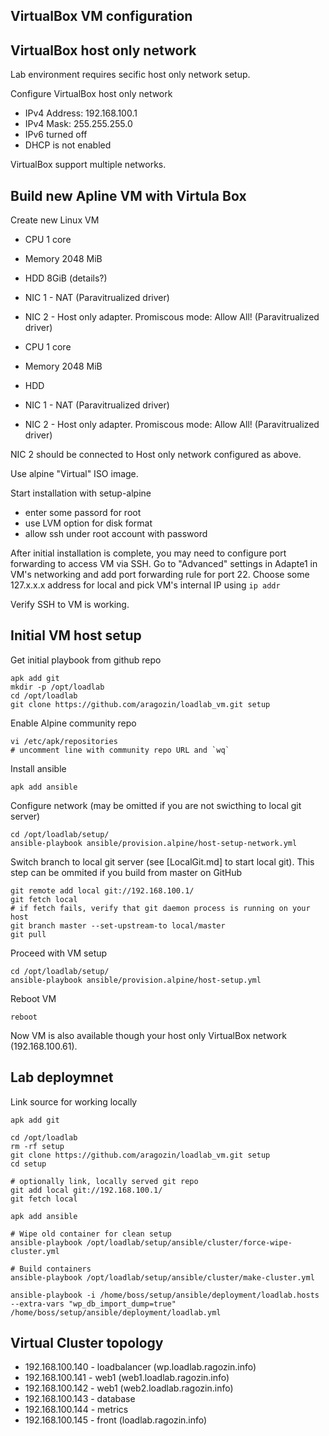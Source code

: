 ﻿VirtualBox VM configuration
---------------------------

VirtualBox host only network
----------------------------

Lab environment requires secific host only network setup.

Configure VirtualBox host only network

 - IPv4 Address: 192.168.100.1
 - IPv4 Mask: 255.255.255.0
 - IPv6 turned off
 - DHCP is not enabled

VirtualBox support multiple networks.


Build new Apline VM with Virtula Box
------------------------------------

Create new Linux VM

 - CPU 1 core
 - Memory 2048 MiB
 - HDD 8GiB (details?)
 - NIC 1 - NAT (Paravitrualized driver)
 - NIC 2 - Host only adapter. Promiscous mode: Allow All! (Paravitrualized driver)

 - CPU 1 core
 - Memory 2048 MiB
 - HDD
 - NIC 1 - NAT (Paravitrualized driver)
 - NIC 2 - Host only adapter. Promiscous mode: Allow All! (Paravitrualized driver)

NIC 2 should be connected to Host only network configured as above.

Use alpine "Virtual" ISO image.

Start installation with setup-alpine

 - enter some passord for root
 - use LVM option for disk format
 - allow ssh under root account with password

After initial installation is complete, you may need to configure port forwarding to access VM via SSH.
Go to "Advanced" settings in Adapte1 in VM's networking and add port forwarding rule for port 22.
Choose some 127.x.x.x address for local and pick VM's internal IP using `ip addr`

Verify SSH to VM is working.


Initial VM host setup
------------------

Get initial playbook from github repo

    apk add git
    mkdir -p /opt/loadlab
    cd /opt/loadlab
    git clone https://github.com/aragozin/loadlab_vm.git setup

Enable Alpine community repo

    vi /etc/apk/repositories
    # uncomment line with community repo URL and `wq`

Install ansible

    apk add ansible

Configure network (may be omitted if you are not swicthing to local git server)

    cd /opt/loadlab/setup/
    ansible-playbook ansible/provision.alpine/host-setup-network.yml

Switch branch to local git server (see [LocalGit.md] to start local git). This step can be ommited if you build from master on GitHub

    git remote add local git://192.168.100.1/
    git fetch local
    # if fetch fails, verify that git daemon process is running on your host
    git branch master --set-upstream-to local/master
    git pull

Proceed with VM setup

    cd /opt/loadlab/setup/
    ansible-playbook ansible/provision.alpine/host-setup.yml
       
Reboot VM

    reboot
    
Now VM is also available though your host only VirtualBox network (192.168.100.61).


Lab deploymnet
---------

Link source for working locally

    apk add git

    cd /opt/loadlab
    rm -rf setup
    git clone https://github.com/aragozin/loadlab_vm.git setup
    cd setup

    # optionally link, locally served git repo
    git add local git://192.168.100.1/
    git fetch local

    apk add ansible

    # Wipe old container for clean setup
    ansible-playbook /opt/loadlab/setup/ansible/cluster/force-wipe-cluster.yml

    # Build containers
    ansible-playbook /opt/loadlab/setup/ansible/cluster/make-cluster.yml

    ansible-playbook -i /home/boss/setup/ansible/deployment/loadlab.hosts --extra-vars "wp_db_import_dump=true" /home/boss/setup/ansible/deployment/loadlab.yml

Virtual Cluster topology
------------------------
 
 - 192.168.100.140 - loadbalancer (wp.loadlab.ragozin.info)
 - 192.168.100.141 - web1 (web1.loadlab.ragozin.info)
 - 192.168.100.142 - web1 (web2.loadlab.ragozin.info)
 - 192.168.100.143 - database
 - 192.168.100.144 - metrics
 - 192.168.100.145 - front (loadlab.ragozin.info)